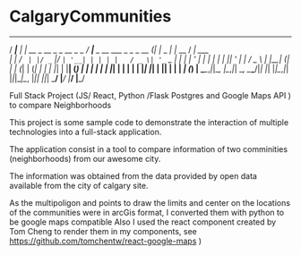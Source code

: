 # CalgaryCommunities
  ____      _                         ____                            _ _         ___        __       
 / ___|__ _| | __ _  __ _ _ __ _   _ / ___|___  _ __ ___  _   _ _ __ (_| |_ _   _|_ _|_ __  / _| ___  
| |   / _` | |/ _` |/ _` | '__| | | | |   / _ \| '_ ` _ \| | | | '_ \| | __| | |  | || '_ \| |_ / _ \ 
| |__| (_| | | (_| | (_| | |  | |_| | |__| (_) | | | | | | |_| | | | | | |_| |_|  | || | | |  _| (_) |
 \____\__,_|_|\__, |\__,_|_|   \__,  \____\___/|_| |_| |_|\__,_|_| |_|_|\__|\__, |___|_| |_|_|  \___/ 
              |___/            |___/                                        |___/                     

Full Stack Project (JS/ React, Python /Flask Postgres and Google Maps API ) to compare Neighborhoods

This project is some sample code to demonstrate the interaction of multiple technologies into a full-stack application.

The application consist in a tool to compare information of two comminities (neighborhoods) from our awesome city.

The information was obtained from the data provided by open data available from the city of calgary site. 

As the multipoligon and points to draw the limits and center on the locations of the communities were in arcGis format,
I converted them with python to be google maps compatible 
Also I used the react component created by Tom Cheng to render them in my components, see  https://github.com/tomchentw/react-google-maps )




